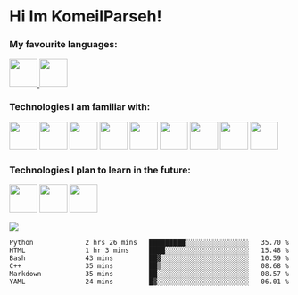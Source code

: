 # Hi Im KomeilParseh!


### My favourite languages:

<p algin="center">
  <a href="https://www.rust-lang.org/">
    <img src="https://upload.wikimedia.org/wikipedia/commons/thumb/d/d5/Rust_programming_language_black_logo.svg/1200px-Rust_programming_language_black_logo.svg.png" width="50px"/>
  </a>
  <a href="https://python.org">
    <img src="https://insidehpc.com/wp-content/uploads/2016/01/Python-logo-notext.svg_.png" width="50px"/>
  </a>
</p>


### Technologies I am familiar with:

<p algin-"center">

[<img src="https://upload.wikimedia.org/wikipedia/commons/thumb/d/d5/Rust_programming_language_black_logo.svg/1200px-Rust_programming_language_black_logo.svg.png" width="50px" />][rust]
[<img src="https://cdn0.iconfinder.com/data/icons/social-flat-rounded-rects/512/html5-512.png" width="50px" />][html]
[<img src="https://cdn2.iconfinder.com/data/icons/social-icon-3/512/social_style_3_css3-512.png" width="50px" />][css]
[<img src="http://pngimg.com/uploads/letter_c/letter_c_PNG22.png" width="50px" />][c]
[<img src="https://insidehpc.com/wp-content/uploads/2016/01/Python-logo-notext.svg_.png" width="50px" />][python]
[<img src="https://wiki.installgentoo.com/images/thumb/f/f9/Arch-linux-logo.png/600px-Arch-linux-logo.png" width="50px" />][arch]
[<img src="https://avatars.githubusercontent.com/u/6843364?s=200&v=4" width="50px" />][awesomewm]
[<img src="https://upload.wikimedia.org/wikipedia/commons/thumb/9/9f/Vimlogo.svg/1200px-Vimlogo.svg.png" width="50px" />][vim]
[<img src="https://blog.novatec-gmbh.de/wp-content/uploads/2013/07/logo-git.png" width="50px" />][git]

</p>

### Technologies I plan to learn in the future:


<p algin-"center">

 [<img src="https://upload.wikimedia.org/wikipedia/commons/thumb/1/17/GraphQL_Logo.svg/1200px-GraphQL_Logo.svg.png" width="50px" />][graphql]
 [<img src="https://start.jcolemorrison.com/content/images/2017/01/docker-logo.png" width="50px" />][docker]
 [<img src="https://seeklogo.com/images/T/typescript-logo-B29A3F462D-seeklogo.com.png" width="50px" />][ts]
 
</p>

<p algin="center">
  <a href="https://github.com/anuraghazra/github-readme-stats">
    <img src="https://github-readme-stats.vercel.app/api?username=mmdbalkhi&show_icons=true&theme=dracula&count_private=true">
  </a>
</p>
 
<!--START_SECTION:waka-->

```text
Python             2 hrs 26 mins   █████████░░░░░░░░░░░░░░░░   35.70 %
HTML               1 hr 3 mins     ████░░░░░░░░░░░░░░░░░░░░░   15.48 %
Bash               43 mins         ██▓░░░░░░░░░░░░░░░░░░░░░░   10.59 %
C++                35 mins         ██▒░░░░░░░░░░░░░░░░░░░░░░   08.68 %
Markdown           35 mins         ██░░░░░░░░░░░░░░░░░░░░░░░   08.57 %
YAML               24 mins         █▓░░░░░░░░░░░░░░░░░░░░░░░   06.01 %
```

<!--END_SECTION:waka-->



[rust]: https://rust-lang.org
[ts]: https://www.typescriptlang.org/
[python]: https://python.org
[vim]: http://www.vim.org
[arch]: https://archlinux.org
[docker]: https://www.docker.com/
[awesomewm]: https://awesomewm.org/
[git]: https://git-scm.org
[graphql]: https://graphql.org
[c]: https://gcc.gnu.org/
[html]: https://developer.mozilla.org/en-US/docs/Web/HTML
[css]: https://developer.mozilla.org/en-US/docs/Web/CSS
